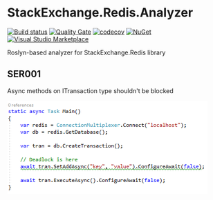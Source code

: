 # StackExchange.Redis.Analyzer

[![Build status](https://ci.appveyor.com/api/projects/status/jyrrv262f1h9ipfn?svg=true)](https://ci.appveyor.com/project/olsh/stack-exchange-redis-analyzer)
[![Quality Gate](https://sonarcloud.io/api/project_badges/measure?project=stack-exchange-redis-analyzer&metric=alert_status)](https://sonarcloud.io/dashboard?id=stack-exchange-redis-analyzer)
[![codecov](https://codecov.io/gh/olsh/stack-exchange-redis-analyzer/branch/master/graph/badge.svg)](https://codecov.io/gh/olsh/stack-exchange-redis-analyzer)
[![NuGet](https://img.shields.io/nuget/v/StackExchange.Redis.Analyzer.svg)](https://www.nuget.org/packages/StackExchange.Redis.Analyzer/)
[![Visual Studio Marketplace](https://img.shields.io/vscode-marketplace/v/olsh.StackExchangeRedisAnalyzer.svg)](https://marketplace.visualstudio.com/items?itemName=olsh.StackExchangeRedisAnalyzer)

Roslyn-based analyzer for StackExchange.Redis library


## SER001

Async methods on ITransaction type shouldn't be blocked

![SER001](https://github.com/olsh/stack-exchange-redis-analyzer/raw/master/images/SER001.png)
